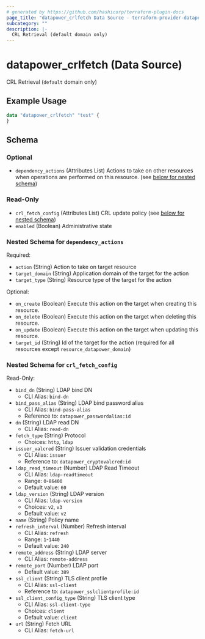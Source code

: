 ```yaml
---
# generated by https://github.com/hashicorp/terraform-plugin-docs
page_title: "datapower_crlfetch Data Source - terraform-provider-datapower"
subcategory: ""
description: |-
  CRL Retrieval (default domain only)
---
```


# datapower_crlfetch (Data Source)

CRL Retrieval (`default` domain only)

## Example Usage

```terraform
data "datapower_crlfetch" "test" {
}
```

<!-- schema generated by tfplugindocs -->
## Schema

### Optional

- `dependency_actions` (Attributes List) Actions to take on other resources when operations are performed on this resource. (see [below for nested schema](#nestedatt--dependency_actions))

### Read-Only

- `crl_fetch_config` (Attributes List) CRL update policy (see [below for nested schema](#nestedatt--crl_fetch_config))
- `enabled` (Boolean) Administrative state

<a id="nestedatt--dependency_actions"></a>
### Nested Schema for `dependency_actions`

Required:

- `action` (String) Action to take on target resource
- `target_domain` (String) Application domain of the target for the action
- `target_type` (String) Resource type of the target for the action

Optional:

- `on_create` (Boolean) Execute this action on the target when creating this resource.
- `on_delete` (Boolean) Execute this action on the target when deleting this resource.
- `on_update` (Boolean) Execute this action on the target when updating this resource.
- `target_id` (String) Id of the target for the action (required for all resources except `resource_datapower_domain`)


<a id="nestedatt--crl_fetch_config"></a>
### Nested Schema for `crl_fetch_config`

Read-Only:

- `bind_dn` (String) LDAP bind DN
  - CLI Alias: `bind-dn`
- `bind_pass_alias` (String) LDAP bind password alias
  - CLI Alias: `bind-pass-alias`
  - Reference to: `datapower_passwordalias:id`
- `dn` (String) LDAP read DN
  - CLI Alias: `read-dn`
- `fetch_type` (String) Protocol
  - Choices: `http`, `ldap`
- `issuer_valcred` (String) Issuer validation credentials
  - CLI Alias: `issuer`
  - Reference to: `datapower_cryptovalcred:id`
- `ldap_read_timeout` (Number) LDAP Read Timeout
  - CLI Alias: `ldap-readtimeout`
  - Range: `0`-`86400`
  - Default value: `60`
- `ldap_version` (String) LDAP version
  - CLI Alias: `ldap-version`
  - Choices: `v2`, `v3`
  - Default value: `v2`
- `name` (String) Policy name
- `refresh_interval` (Number) Refresh interval
  - CLI Alias: `refresh`
  - Range: `1`-`1440`
  - Default value: `240`
- `remote_address` (String) LDAP server
  - CLI Alias: `remote-address`
- `remote_port` (Number) LDAP port
  - Default value: `389`
- `ssl_client` (String) TLS client profile
  - CLI Alias: `ssl-client`
  - Reference to: `datapower_sslclientprofile:id`
- `ssl_client_config_type` (String) TLS client type
  - CLI Alias: `ssl-client-type`
  - Choices: `client`
  - Default value: `client`
- `url` (String) Fetch URL
  - CLI Alias: `fetch-url`
